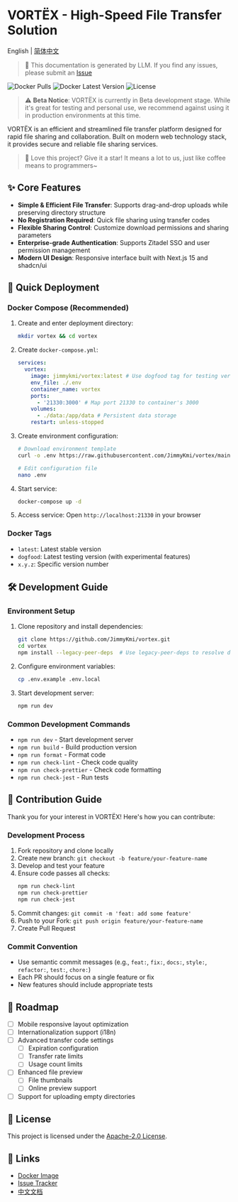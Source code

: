 # VORTËX - High-Speed File Transfer Solution

English | [简体中文](README.md)

> 📝 This documentation is generated by LLM. If you find any issues, please submit an [Issue](https://github.com/JimmyKmi/vortex/issues)

![Docker Pulls](https://img.shields.io/docker/pulls/jimmykmi/vortex)
![Docker Latest Version](https://img.shields.io/docker/v/jimmykmi/vortex/latest)
![License](https://img.shields.io/github/license/JimmyKmi/vortex)

> ⚠️ **Beta Notice**: VORTËX is currently in Beta development stage. While it's great for testing and personal use, we recommend against using it in production environments at this time.

VORTËX is an efficient and streamlined file transfer platform designed for rapid file sharing and collaboration. Built on modern web technology stack, it provides secure and reliable file sharing services.

> 🌟 Love this project? Give it a star! It means a lot to us, just like coffee means to programmers~

## ✨ Core Features

- **Simple & Efficient File Transfer**: Supports drag-and-drop uploads while preserving directory structure
- **No Registration Required**: Quick file sharing using transfer codes
- **Flexible Sharing Control**: Customize download permissions and sharing parameters
- **Enterprise-grade Authentication**: Supports Zitadel SSO and user permission management
- **Modern UI Design**: Responsive interface built with Next.js 15 and shadcn/ui

## 🚀 Quick Deployment

### Docker Compose (Recommended)

1. Create and enter deployment directory:

   ```bash
   mkdir vortex && cd vortex
   ```

2. Create `docker-compose.yml`:

   ```yaml
   services:
     vortex:
       image: jimmykmi/vortex:latest # Use dogfood tag for testing version
       env_file: ./.env
       container_name: vortex
       ports:
         - '21330:3000' # Map port 21330 to container's 3000
       volumes:
         - ./data:/app/data # Persistent data storage
       restart: unless-stopped
   ```

3. Create environment configuration:

   ```bash
   # Download environment template
   curl -o .env https://raw.githubusercontent.com/JimmyKmi/vortex/main/.env.example

   # Edit configuration file
   nano .env
   ```

4. Start service:

   ```bash
   docker-compose up -d
   ```

5. Access service:
   Open `http://localhost:21330` in your browser

### Docker Tags

- `latest`: Latest stable version
- `dogfood`: Latest testing version (with experimental features)
- `x.y.z`: Specific version number

## 🛠️ Development Guide

### Environment Setup

1. Clone repository and install dependencies:

   ```bash
   git clone https://github.com/JimmyKmi/vortex.git
   cd vortex
   npm install --legacy-peer-deps  # Use legacy-peer-deps to resolve dependency compatibility
   ```

2. Configure environment variables:

   ```bash
   cp .env.example .env.local
   ```

3. Start development server:
   ```bash
   npm run dev
   ```

### Common Development Commands

- `npm run dev` - Start development server
- `npm run build` - Build production version
- `npm run format` - Format code
- `npm run check-lint` - Check code quality
- `npm run check-prettier` - Check code formatting
- `npm run check-jest` - Run tests

## 🤝 Contribution Guide

Thank you for your interest in VORTËX! Here's how you can contribute:

### Development Process

1. Fork repository and clone locally
2. Create new branch: `git checkout -b feature/your-feature-name`
3. Develop and test your feature
4. Ensure code passes all checks:
   ```bash
   npm run check-lint
   npm run check-prettier
   npm run check-jest
   ```
5. Commit changes: `git commit -m 'feat: add some feature'`
6. Push to your Fork: `git push origin feature/your-feature-name`
7. Create Pull Request

### Commit Convention

- Use semantic commit messages (e.g., `feat:`, `fix:`, `docs:`, `style:`, `refactor:`, `test:`, `chore:`)
- Each PR should focus on a single feature or fix
- New features should include appropriate tests

## 📌 Roadmap

- [ ] Mobile responsive layout optimization
- [ ] Internationalization support (i18n)
- [ ] Advanced transfer code settings
  - [ ] Expiration configuration
  - [ ] Transfer rate limits
  - [ ] Usage count limits
- [ ] Enhanced file preview
  - [ ] File thumbnails
  - [ ] Online preview support
- [ ] Support for uploading empty directories

## 📜 License

This project is licensed under the [Apache-2.0 License](LICENSE).

## 🔗 Links

- [Docker Image](https://hub.docker.com/r/jimmykmi/vortex)
- [Issue Tracker](https://github.com/JimmyKmi/vortex/issues)
- [中文文档](README.md)
